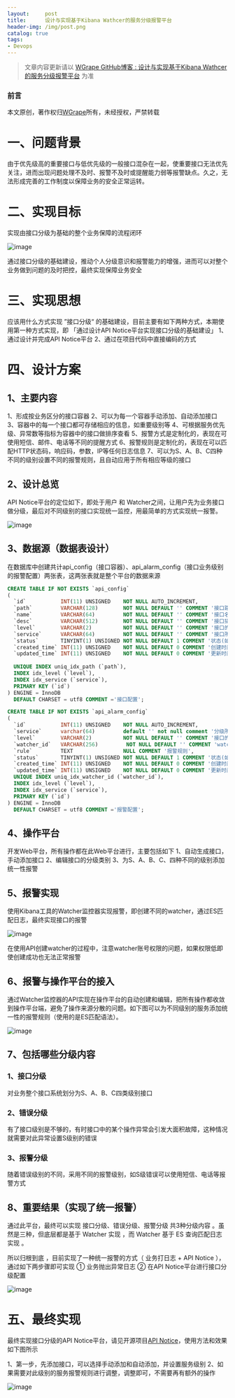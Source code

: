 ```yaml
---
layout:     post
title:      设计与实现基于Kibana Wathcer的服务分级报警平台
header-img: /img/post.png
catalog: true
tags:
- Devops
---
```


> 文章内容更新请以 [WGrape GitHub博客 : 设计与实现基于Kibana Wathcer的服务分级报警平台](https://github.com/WGrape/Blog/issues/220) 为准

### 前言
本文原创，著作权归[WGrape](https://github.com/WGrape)所有，未经授权，严禁转载

# 一、问题背景
由于优先级高的重要接口与低优先级的一般接口混杂在一起，使重要接口无法优先关注，进而出现问题处理不及时、报警不及时或提醒能力弱等报警缺点。久之，无法形成完善的工作制度以保障业务的安全正常运转。

# 二、实现目标
实现由接口分级为基础的整个业务保障的流程闭环

![image](https://user-images.githubusercontent.com/35942268/178906922-235073ea-a770-4c78-9aff-848a1d31aea6.png)

通过接口分级的基础建设，推动个人分级意识和报警能力的增强，进而可以对整个业务做到问题的及时把控，最终实现保障业务安全

# 三、实现思想
应该用什么方式实现 ”接口分级“ 的基础建设，目前主要有如下两种方式，本期使用第一种方式实现，即 「通过设计API Notice平台实现接口分级的基础建设」
1、通过设计并完成API Notice平台
2、通过在项目代码中直接编码的方式

# 四、设计方案
## 1、主要内容
1、形成按业务区分的接口容器
2、可以为每一个容器手动添加、自动添加接口
3、容器中的每一个接口都可存储相应的信息，如重要级别等
4、可根据服务优先级、异常数等指标为容器中的接口做排序查看
5、报警方式是定制化的，表现在可使用短信、邮件、电话等不同的提醒方式
6、报警规则是定制化的，表现在可以匹配HTTP状态码，响应码，参数，IP等任何日志信息
7、可以为S、A、B、C四种不同的级别设置不同的报警规则，且自动应用于所有相应等级的接口

## 2、设计总览
API Notice平台的定位如下，即处于用户 和 Watcher之间，让用户先为业务接口做分级，最后对不同级别的接口实现统一监控，用最简单的方式实现统一报警。

![image](https://user-images.githubusercontent.com/35942268/178906884-606bc867-7880-4c5c-96d3-2a2f774873db.png)

## 3、数据源（数据表设计）
在数据库中创建共计api_config（接口容器）、api_alarm_config（接口业务级别的报警配置）两张表，这两张表就是整个平台的数据来源
```sql
CREATE TABLE IF NOT EXISTS `api_config`
(
  `id`           INT(11) UNSIGNED    NOT NULL AUTO_INCREMENT,
  `path`         VARCHAR(128)        NOT NULL DEFAULT '' COMMENT '接口路径(如/service/task/new_task)',
  `name`         VARCHAR(64)         NOT NULL DEFAULT '' COMMENT '接口名称',
  `desc`         VARCHAR(512)        NOT NULL DEFAULT '' COMMENT '接口描述',
  `level`        VARCHAR(2)          NOT NULL DEFAULT '' COMMENT '接口的重要级别(如S,A,B,C)',
  `service`      VARCHAR(64)         NOT NULL DEFAULT '' COMMENT '接口所属服务(如mobile)',
  `status`       TINYINT(1) UNSIGNED NOT NULL DEFAULT 1 COMMENT '状态(如1:存在, 0:不存在)',
  `created_time` INT(11) UNSIGNED    NOT NULL DEFAULT 0 COMMENT '创建时间',
  `updated_time` INT(11) UNSIGNED    NOT NULL DEFAULT 0 COMMENT '更新时间',
 
  UNIQUE INDEX uniq_idx_path (`path`),
  INDEX idx_level (`level`),
  INDEX idx_service (`service`),
  PRIMARY KEY (`id`)
) ENGINE = InnoDB
  DEFAULT CHARSET = utf8 COMMENT ='接口配置';

CREATE TABLE IF NOT EXISTS `api_alarm_config`
(
  `id`           INT(11) UNSIGNED    NOT NULL AUTO_INCREMENT,
  `service`      varchar(64)         default '' not null comment '分级所属服务',
  `level`        VARCHAR(2)          NOT NULL DEFAULT '' COMMENT '接口的重要级别(如S,A,B,C)',
  `watcher_id`   VARCHAR(256)         NOT NULL DEFAULT '' COMMENT 'watcherID',
  `rule`         TEXT                NULL COMMENT '报警规则',
  `status`       TINYINT(1) UNSIGNED NOT NULL DEFAULT 1 COMMENT '状态(如1:存在, 0:不存在)',
  `created_time` INT(11) UNSIGNED    NOT NULL DEFAULT 0 COMMENT '创建时间',
  `updated_time` INT(11) UNSIGNED    NOT NULL DEFAULT 0 COMMENT '更新时间',
  UNIQUE INDEX uniq_idx_watcher_id (`watcher_id`),
  INDEX idx_level (`level`),
  INDEX idx_service (`service`),
  PRIMARY KEY (`id`)
) ENGINE = InnoDB
  DEFAULT CHARSET = utf8 COMMENT ='报警配置';
```
## 4、操作平台
开发Web平台，所有操作都在此Web平台进行，主要包括如下
1、自动生成接口，手动添加接口
2、编辑接口的分级类别
3、为S、A、B、C、四种不同的级别添加统一性报警

## 5、报警实现
使用Kibana工具的Watcher监控器实现报警，即创建不同的watcher，通过ES匹配日志，最终实现接口的报警

![image](https://user-images.githubusercontent.com/35942268/178906823-09db8e6e-4813-44f3-ae1e-0246674d6c6e.png)

在使用API创建watcher的过程中，注意watcher账号权限的问题，如果权限低即使创建成功也无法正常报警

## 6、报警与操作平台的接入
通过Watcher监控器的API实现在操作平台的自动创建和编辑，把所有操作都收敛到操作平台端，避免了操作来源分散的问题。如下图可以为不同级别的服务添加统一性的报警规则（使用的是ES匹配语法）。

![image](https://user-images.githubusercontent.com/35942268/178906716-3ab74701-c47d-440e-9b0d-8eee3c00c3fe.png)


## 7、包括哪些分级内容

### 1、接口分级
对业务整个接口系统划分为S、A、B、C四类级别接口

### 2、错误分级
有了接口级别是不够的，有时接口中的某个操作异常会引发大面积故障，这种情况就需要对此异常设置S级别的错误

### 3、报警分级
随着错误级别的不同，采用不同的报警级别，如S级错误可以使用短信、电话等报警方式

## 8、重要结果（实现了统一报警）
通过此平台，最终可以实现 接口分级、错误分级、报警分级 共3种分级内容 。虽然是三种，但底层都是基于 Watcher 实现 ，而 Watcher 基于 ES 查询匹配日志实现 。

所以归根到底 ，目前实现了一种统一报警的方式（ 业务打日志 + API Notice ），通过如下两步骤即可实现
① 业务抛出异常日志
② 在API Notice平台进行接口分级配置

![image](https://user-images.githubusercontent.com/35942268/178906655-e43fcb07-9e57-482e-9738-bdbe89d0ac24.png)


# 五、最终实现
最终实现接口分级的API Notice平台，请见开源项目[API Notice](https://github.com/WGrape/APINotice)，使用方法和效果如下图所示

1、第一步，先添加接口，可以选择手动添加和自动添加，并设置服务级别
2、如果需要对此级别的服务报警规则进行调整，调整即可，不需要再有额外的操作

![image](https://user-images.githubusercontent.com/35942268/178906510-efa0481f-4cdf-405f-b67b-160e09363992.png)

